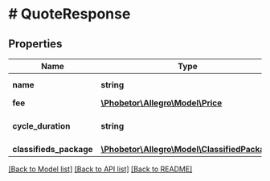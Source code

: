 # # QuoteResponse

## Properties

Name | Type | Description | Notes
------------ | ------------- | ------------- | -------------
**name** | **string** | Quote fee name. | [optional]
**fee** | [**\Phobetor\Allegro\Model\Price**](Price.md) |  | [optional]
**cycle_duration** | **string** | Duration in ISO 8601 format. | [optional]
**classifieds_package** | [**\Phobetor\Allegro\Model\ClassifiedPackage**](ClassifiedPackage.md) |  | [optional]

[[Back to Model list]](../../README.md#models) [[Back to API list]](../../README.md#endpoints) [[Back to README]](../../README.md)
